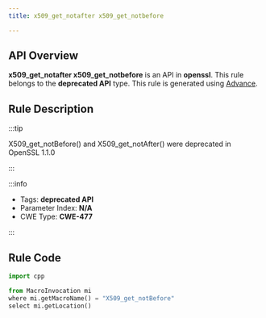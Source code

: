 ```yaml
---
title: x509_get_notafter x509_get_notbefore

---
```



## API Overview
**x509_get_notafter x509_get_notbefore** is an API in **openssl**. This rule belongs to the **deprecated API** type. This rule is generated using [Advance](../../tools/Advance).
## Rule Description

:::tip

X509_get_notBefore() and X509_get_notAfter() were deprecated in OpenSSL 1.1.0

:::

:::info

- Tags: **deprecated API**
- Parameter Index: **N/A**
- CWE Type: **CWE-477**

:::

## Rule Code
```python
import cpp

from MacroInvocation mi
where mi.getMacroName() = "X509_get_notBefore"
select mi.getLocation()
```